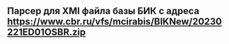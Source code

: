 ## Парсер для XMl файла базы БИК с адреса https://www.cbr.ru/vfs/mcirabis/BIKNew/20230221ED01OSBR.zip